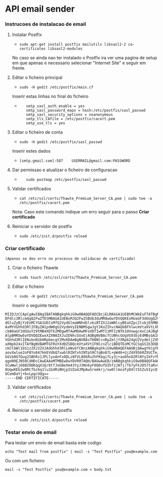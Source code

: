 # API email sender

### Instrucoes de instalacao de email

1. Instalar Postfix

    * ```sudo apt-get install postfix mailutils libsasl2-2 ca-certificates libsasl2-modules```

   No caso se ainda nao ter instalado o Postfix ira ver uma pagina de setup em que apenas e necessario selecionar "Internet Site" e seguir em frente.

2. Editar o ficheiro principal

    * ```sudo -H gedit /etc/postfix/main.cf```

    Inserir estas linhas no final do ficheiro

    * ```relayhost = [smtp.gmail.com]:587
         smtp_sasl_auth_enable = yes
         smtp_sasl_password_maps = hash:/etc/postfix/sasl_passwd
         smtp_sasl_security_options = noanonymous
         smtp_tls_CAfile = /etc/postfix/cacert.pem
         smtp_use_tls = yes
      ```

3. Editar o ficheiro de conta

    * ```sudo -H gedit /etc/postfix/sasl_passwd```

    Inserir estes dados

    * ```[smtp.gmail.com]:587    USERMAIL@gmail.com:PASSWORD```

4. Dar permissao e atualizar o ficheiro de configuracao

    * ```sudo chmod 400 /etc/postfix/sasl_passwd
         sudo postmap /etc/postfix/sasl_passwd
      ```

5. Validar certificados

    * ```cat /etc/ssl/certs/Thawte_Premium_Server_CA.pem | sudo tee -a /etc/postfix/cacert.pem```

    Nota: Caso este comando indique um erro seguir para o passo **Criar certificado**

6. Reiniciar o servidor de postfix

    * ```sudo /etc/init.d/postfix reload```


### Criar certificado
    (Apenas se deu erro no processo de validacao de certificado)

1. Criar o ficheiro Thawte

    * ```sudo touch /etc/ssl/certs/Thawte_Premium_Server_CA.pem```

2. Editar o ficheiro

    * ```sudo -H gedit /etc/ssl/certs/Thawte_Premium_Server_CA.pem```

    Inserir o seguinte texto

```-----BEGIN CERTIFICATE-----
MIIDJzCCApCgAwIBAgIBATANBgkqhkiG9w0BAQQFADCBzjELMAkGA1UEBhMCWkExFTATBgNVBAgT
DFdlc3Rlcm4gQ2FwZTESMBAGA1UEBxMJQ2FwZSBUb3duMR0wGwYDVQQKExRUaGF3dGUgQ29uc3Vs
dGluZyBjYzEoMCYGA1UECxMfQ2VydGlmaWNhdGlvbiBTZXJ2aWNlcyBEaXZpc2lvbjEhMB8GA1UE
AxMYVGhhd3RlIFByZW1pdW0gU2VydmVyIENBMSgwJgYJKoZIhvcNAQkBFhlwcmVtaXVtLXNlcnZl
ckB0aGF3dGUuY29tMB4XDTk2MDgwMTAwMDAwMFoXDTIwMTIzMTIzNTk1OVowgc4xCzAJBgNVBAYT
AlpBMRUwEwYDVQQIEwxXZXN0ZXJuIENhcGUxEjAQBgNVBAcTCUNhcGUgVG93bjEdMBsGA1UEChMU
VGhhd3RlIENvbnN1bHRpbmcgY2MxKDAmBgNVBAsTH0NlcnRpZmljYXRpb24gU2VydmljZXMgRGl2
aXNpb24xITAfBgNVBAMTGFRoYXd0ZSBQcmVtaXVtIFNlcnZlciBDQTEoMCYGCSqGSIb3DQEJARYZ
cHJlbWl1bS1zZXJ2ZXJAdGhhd3RlLmNvbTCBnzANBgkqhkiG9w0BAQEFAAOBjQAwgYkCgYEA0jY2
aovXwlue2oFBYo847kkEVdbQ7xwblRZH7xhINTpS9CtqBo87L+pW46+GjZ4X9560ZXUCTe/LCaIh
Udib0GfQug2SBhRz1JPLlyoAnFxODLz6FVL88kRu2hFKbgifLy3j+ao6hnO2RlNYyIkFvYMRuHM/
qgeN9EJN50CdHDcCAwEAAaMTMBEwDwYDVR0TAQH/BAUwAwEB/zANBgkqhkiG9w0BAQQFAAOBgQAm
SCwWwlj66BZ0DKqqX1Q/8tfJeGBeXm43YyJ3Nn6yF8Q0ufUIhfzJATj/Tb7yFkJD57taRvvBxhEf
8UqwKEbJw8RCfbz6q1lu1bdRiBHjpIUZa4JMpAwSremkrj/xw0llmozFyD4lt5SZu5IycQfwhl7t
UCemDaYj+bvLpgcUQg==
-----END CERTIFICATE-----
```

3. Validar certificados

    * ```cat /etc/ssl/certs/Thawte_Premium_Server_CA.pem | sudo tee -a /etc/postfix/cacert.pem```

4. Reiniciar o servidor de postfix

    * ```sudo /etc/init.d/postfix reload```


### Testar envio de email

Para testar um envio de email basta este codigo

```echo "Test mail from postfix" | mail -s "Test Postfix" you@example.com```

Ou com um ficheiro

```mail -s "Test Postfix" you@example.com < body.txt```